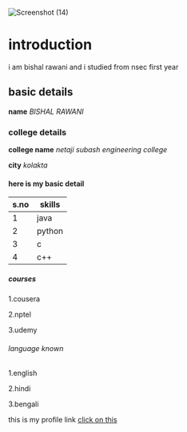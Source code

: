 ![Screenshot (14)](https://user-images.githubusercontent.com/91667727/135666778-ae9726fc-2b34-4af5-9f62-11db3f2aaf66.png)
# introduction
i am bishal rawani and i studied from nsec first year 
 
 ## basic details 
 **name** *BISHAL RAWANI*
 
 ### college details
 **college name**  *netaji subash engineering college*
 
 **city** *kolakta*
 
 #### here is my basic detail
 |s.no|skills
 |----|-----|
 |1|java|
 |2|python|
 |3|c|
 |4|c++|
 
 ##### courses
 1.cousera
 
 2.nptel
 
 3.udemy
 
 ###### language known
 
 1.english
 
 2.hindi
 
 3.bengali
 
 this is my profile link
 [click on this](https://github.com/BISHALRAWANI/day3/edit/main/README.md)
 
 

